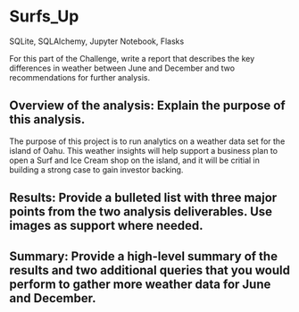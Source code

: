 # Surfs_Up
SQLite, SQLAlchemy, Jupyter Notebook, Flasks


For this part of the Challenge, write a report that describes the key differences in weather between June and December and two recommendations for further analysis.


## Overview of the analysis: Explain the purpose of this analysis.
The purpose of this project is to run analytics on a weather data set for the island of Oahu. This weather insights will help support a business plan to open a Surf and Ice Cream shop on the island, and it will be critial in building a strong case to gain investor backing.  

## Results: Provide a bulleted list with three major points from the two analysis deliverables. Use images as support where needed.


## Summary: Provide a high-level summary of the results and two additional queries that you would perform to gather more weather data for June and December.
